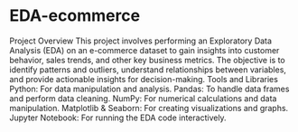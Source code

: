 # EDA-ecommerce
Project Overview
This project involves performing an Exploratory Data Analysis (EDA) on an e-commerce dataset to gain insights into customer behavior, sales trends, and other key business metrics. The objective is to identify patterns and outliers, understand relationships between variables, and provide actionable insights for decision-making.
Tools and Libraries 
Python: For data manipulation and analysis.
Pandas: To handle data frames and perform data cleaning.
NumPy: For numerical calculations and data manipulation.
Matplotlib & Seaborn: For creating visualizations and graphs.
Jupyter Notebook: For running the EDA code interactively.

